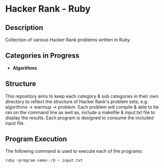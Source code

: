 # Hacker Rank - Ruby

## Description

Collection of various Hacker Rank problems written in Ruby.

## Categories in Progress

* **Algorithms**

## Structure

This repository aims to keep each category & sub categories in their own directory to reflect the structure of Hacker Rank's problem sets; e.g. algorithms -> warmup -> *problem*. Each problem will compile & able to be ran on the command line as well as, include a makefile & input.txt file to display the results. Each program is designed to consume the included input file.

## Program Execution

The following command is used to execute each of the programs:

```bash
ruby <program name>.rb < input.txt
```
